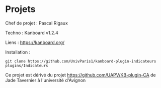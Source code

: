 Projets 
==================================================================
Chef de projet : Pascal Rigaux

Techno : Kanboard v1.2.4

Liens : https://kanboard.org/

Installation :

```git clone https://github.com/UnivParis1/kanboard-plugin-indicateurs plugins/Indicateurs```

Ce projet est dérivé du projet https://github.com/UAPV/KB-plugin-CA de Jade Tavernier à l'université d'Avignon
